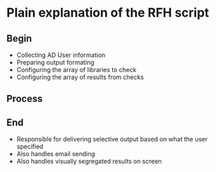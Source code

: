 # Plain explanation of the RFH script

## Begin
- Collecting AD User information
- Preparing output formating
- Configuring the array of libraries to check
- Configuring the array of results from checks

## Process


## End
- Responsible for delivering selective output based on what the user specified
- Also handles email sending
- Also handles visually segregated results on screen
